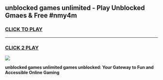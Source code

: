 
## unblocked games unlimited - Play Unblocked Gmaes & Free #nmy4m
<h3>
<a href="https://news.freeplayer.one?title=unblocked_games_unlimited&ref=03M">CLICK TO PLAY</a></h3>
<hr>

<h3>
<a href="https://news.freeplayer.one?title=unblocked_games_unlimited&ref=03M">CLICK 2 PLAY</a>
  
</h3>

<a href="https://news.freeplayer.one?title=unblocked_games_unlimited&ref=03M"><img src="https://clearcache.store/games.png"></a>


**unblocked games unlimited games unblocked: Your Gateway to Fun and Accessible Online Gaming**
